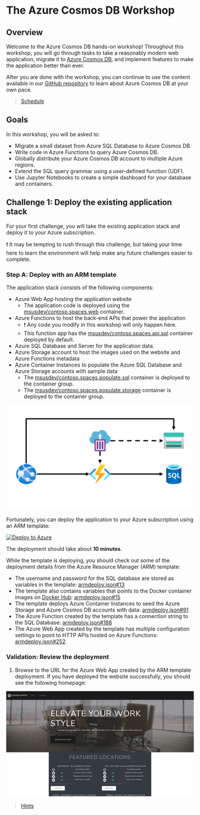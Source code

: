 # The Azure Cosmos DB Workshop

## Overview

Welcome to the Azure Cosmos DB hands-on workshop! Throughout this workshop, you will go through tasks to take a reasonably modern web application, migrate it to [Azure Cosmos DB](https://azure.microsoft.com/services/cosmos-db/), and implement features to make the application better than ever.

After you are done with the workshop, you can continue to use the content available in our [GitHub repository](https://github.com/msusdev/cosmosdb_app_modernization) to learn about Azure Cosmos DB at your own pace.

> [Schedule](.\schedule\readme.md)

## Goals

In this workshop, you will be asked to:

- Migrate a small dataset from Azure SQL Database to Azure Cosmos DB.
- Write code in Azure Functions to query Azure Cosmos DB.
- Globally distribute your Azure Cosmos DB account to multiple Azure regions.
- Extend the SQL query grammar using a user-defined function (UDF).
- Use Jupyter Notebooks to create a simple dashboard for your database and containers.

## Challenge 1: Deploy the existing application stack

For your first challenge, you will take the existing application stack and deploy it to your Azure subscription.

❗ It may be tempting to rush through this challenge, but taking your time here to learn the environment will help make any future challenges easier to complete.

### Step A: Deploy with an ARM template

The application stack consists of the following components:

- Azure Web App hosting the application website
  - The application code is deployed using the [msusdev/contoso.spaces.web](https://hub.docker.com/r/msusdev/contoso.spaces.web) container.
- Azure Functions to host the back-end APIs that power the application
  - ❗ Any code you modify in this workshop will only happen here.
  - This function app has the [msusdev/contoso.spaces.api.sql](https://hub.docker.com/r/msusdev/contoso.spaces.api.sql) container deployed by default.
- Azure SQL Database and Server for the application data.
- Azure Storage account to host the images used on the website and Azure Functions metadata
- Azure Container Instances to populate the Azure SQL Database and Azure Storage accounts with sample data
  - The [msusdev/contoso.spaces.populate.sql](https://hub.docker.com/r/msusdev/contoso.spaces.populate.sql) container is deployed to the container group.
  - The [msusdev/contoso.spaces.populate.storage](https://hub.docker.com/r/msusdev/contoso.spaces.populate.storage) container is deployed to the container group.

![Existing application architecture](./media/01-arch.png)

Fortunately, you can deploy the application to your Azure subscription using an ARM template:

[![Deploy to Azure](https://docs.microsoft.com/en-us/azure/templates/media/deploy-to-azure.svg)](https://portal.azure.com/#create/Microsoft.Template/uri/https%3A%2F%2Fraw.githubusercontent.com%2FMSUSDEV%2Fcosmosdb_app_modernization%2Fmaster%2Farmdeploy.json)

The deployment should take about **10 minutes**.

While the template is deploying, you should check out some of the deployment details from the Azure Resource Manager (ARM) template:

- The username and password for the SQL database are stored as variables in the template: [armdeploy.json#13](https://github.com/MSUSDEV/cosmosdb_app_modernization/blob/fb8685af8a93301801d9f612b35c9dd791de2d79/armdeploy.json#L13)
- The template also contains variables that points to the Docker container images on [Docker Hub](https://hub.docker.com/r/msusdev): [armdeploy.json#15](https://github.com/MSUSDEV/cosmosdb_app_modernization/blob/fb8685af8a93301801d9f612b35c9dd791de2d79/armdeploy.json#L15)
- The template deploys Azure Container Instances to seed the Azure Storage and Azure Cosmos DB accounts with data: [armdeploy.json#91](https://github.com/MSUSDEV/cosmosdb_app_modernization/blob/fb8685af8a93301801d9f612b35c9dd791de2d79/armdeploy.json#L91)
- The Azure Function created by the template has a connection string to the SQL Database: [armdeploy.json#188](https://github.com/MSUSDEV/cosmosdb_app_modernization/blob/fb8685af8a93301801d9f612b35c9dd791de2d79/armdeploy.json#L188)
- The Azure Web App created by the template has multiple configuration settings to point to HTTP APIs hosted on Azure Functions: [armdeploy.json#252](https://github.com/MSUSDEV/cosmosdb_app_modernization/blob/fb8685af8a93301801d9f612b35c9dd791de2d79/armdeploy.json#L252)

### Validation: Review the deployment

1. Browse to the URL for the Azure Web App created by the ARM template deployment. If you have deployed the website successfully, you should see the following homepage:

![Contoso Spaces homepage](./media/01-validation.png)

> [Hints](./hints/01-deploy/)

